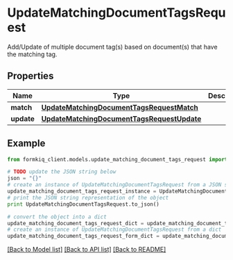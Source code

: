 # UpdateMatchingDocumentTagsRequest

Add/Update of multiple document tag(s) based on document(s) that have the matching tag.

## Properties

Name | Type | Description | Notes
------------ | ------------- | ------------- | -------------
**match** | [**UpdateMatchingDocumentTagsRequestMatch**](UpdateMatchingDocumentTagsRequestMatch.md) |  | 
**update** | [**UpdateMatchingDocumentTagsRequestUpdate**](UpdateMatchingDocumentTagsRequestUpdate.md) |  | 

## Example

```python
from formkiq_client.models.update_matching_document_tags_request import UpdateMatchingDocumentTagsRequest

# TODO update the JSON string below
json = "{}"
# create an instance of UpdateMatchingDocumentTagsRequest from a JSON string
update_matching_document_tags_request_instance = UpdateMatchingDocumentTagsRequest.from_json(json)
# print the JSON string representation of the object
print UpdateMatchingDocumentTagsRequest.to_json()

# convert the object into a dict
update_matching_document_tags_request_dict = update_matching_document_tags_request_instance.to_dict()
# create an instance of UpdateMatchingDocumentTagsRequest from a dict
update_matching_document_tags_request_form_dict = update_matching_document_tags_request.from_dict(update_matching_document_tags_request_dict)
```
[[Back to Model list]](../README.md#documentation-for-models) [[Back to API list]](../README.md#documentation-for-api-endpoints) [[Back to README]](../README.md)


